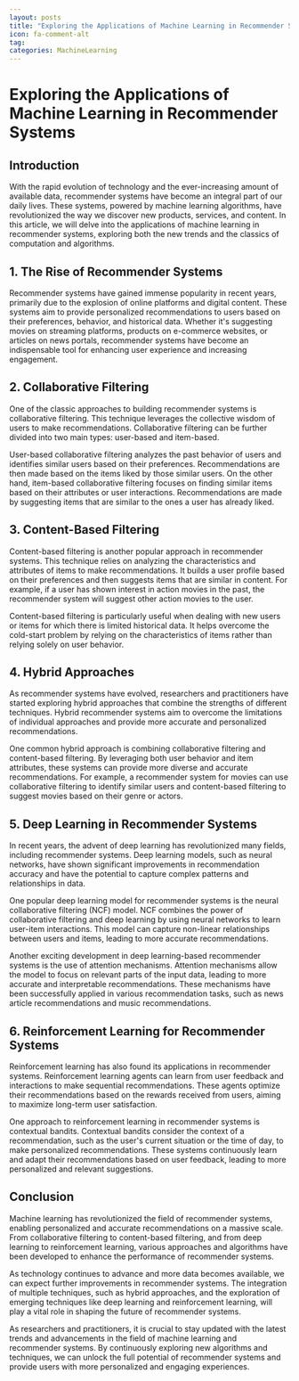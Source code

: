 ```yaml
---
layout: posts
title: "Exploring the Applications of Machine Learning in Recommender Systems"
icon: fa-comment-alt
tag:      
categories: MachineLearning
---
```



# Exploring the Applications of Machine Learning in Recommender Systems

## Introduction

With the rapid evolution of technology and the ever-increasing amount of available data, recommender systems have become an integral part of our daily lives. These systems, powered by machine learning algorithms, have revolutionized the way we discover new products, services, and content. In this article, we will delve into the applications of machine learning in recommender systems, exploring both the new trends and the classics of computation and algorithms.

## 1. The Rise of Recommender Systems

Recommender systems have gained immense popularity in recent years, primarily due to the explosion of online platforms and digital content. These systems aim to provide personalized recommendations to users based on their preferences, behavior, and historical data. Whether it's suggesting movies on streaming platforms, products on e-commerce websites, or articles on news portals, recommender systems have become an indispensable tool for enhancing user experience and increasing engagement.

## 2. Collaborative Filtering

One of the classic approaches to building recommender systems is collaborative filtering. This technique leverages the collective wisdom of users to make recommendations. Collaborative filtering can be further divided into two main types: user-based and item-based.

User-based collaborative filtering analyzes the past behavior of users and identifies similar users based on their preferences. Recommendations are then made based on the items liked by those similar users. On the other hand, item-based collaborative filtering focuses on finding similar items based on their attributes or user interactions. Recommendations are made by suggesting items that are similar to the ones a user has already liked.

## 3. Content-Based Filtering

Content-based filtering is another popular approach in recommender systems. This technique relies on analyzing the characteristics and attributes of items to make recommendations. It builds a user profile based on their preferences and then suggests items that are similar in content. For example, if a user has shown interest in action movies in the past, the recommender system will suggest other action movies to the user.

Content-based filtering is particularly useful when dealing with new users or items for which there is limited historical data. It helps overcome the cold-start problem by relying on the characteristics of items rather than relying solely on user behavior.

## 4. Hybrid Approaches

As recommender systems have evolved, researchers and practitioners have started exploring hybrid approaches that combine the strengths of different techniques. Hybrid recommender systems aim to overcome the limitations of individual approaches and provide more accurate and personalized recommendations.

One common hybrid approach is combining collaborative filtering and content-based filtering. By leveraging both user behavior and item attributes, these systems can provide more diverse and accurate recommendations. For example, a recommender system for movies can use collaborative filtering to identify similar users and content-based filtering to suggest movies based on their genre or actors.

## 5. Deep Learning in Recommender Systems

In recent years, the advent of deep learning has revolutionized many fields, including recommender systems. Deep learning models, such as neural networks, have shown significant improvements in recommendation accuracy and have the potential to capture complex patterns and relationships in data.

One popular deep learning model for recommender systems is the neural collaborative filtering (NCF) model. NCF combines the power of collaborative filtering and deep learning by using neural networks to learn user-item interactions. This model can capture non-linear relationships between users and items, leading to more accurate recommendations.

Another exciting development in deep learning-based recommender systems is the use of attention mechanisms. Attention mechanisms allow the model to focus on relevant parts of the input data, leading to more accurate and interpretable recommendations. These mechanisms have been successfully applied in various recommendation tasks, such as news article recommendations and music recommendations.

## 6. Reinforcement Learning for Recommender Systems

Reinforcement learning has also found its applications in recommender systems. Reinforcement learning agents can learn from user feedback and interactions to make sequential recommendations. These agents optimize their recommendations based on the rewards received from users, aiming to maximize long-term user satisfaction.

One approach to reinforcement learning in recommender systems is contextual bandits. Contextual bandits consider the context of a recommendation, such as the user's current situation or the time of day, to make personalized recommendations. These systems continuously learn and adapt their recommendations based on user feedback, leading to more personalized and relevant suggestions.

## Conclusion

Machine learning has revolutionized the field of recommender systems, enabling personalized and accurate recommendations on a massive scale. From collaborative filtering to content-based filtering, and from deep learning to reinforcement learning, various approaches and algorithms have been developed to enhance the performance of recommender systems.

As technology continues to advance and more data becomes available, we can expect further improvements in recommender systems. The integration of multiple techniques, such as hybrid approaches, and the exploration of emerging techniques like deep learning and reinforcement learning, will play a vital role in shaping the future of recommender systems.

As researchers and practitioners, it is crucial to stay updated with the latest trends and advancements in the field of machine learning and recommender systems. By continuously exploring new algorithms and techniques, we can unlock the full potential of recommender systems and provide users with more personalized and engaging experiences.